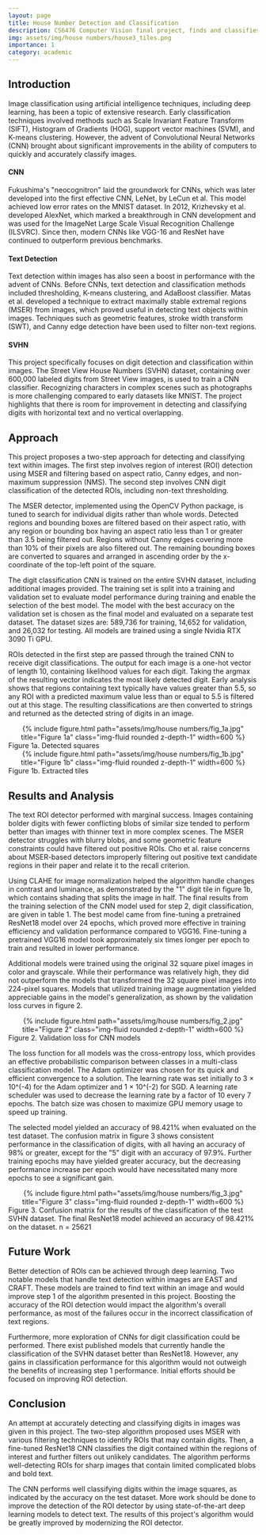 ```yaml
---
layout: page
title: House Number Detection and Classification
description: CS6476 Computer Vision final project, finds and classifies numbers within images using MSER and CNN
img: assets/img/house numbers/house3_tiles.png
importance: 1
category: academic
---
```


<a href="{{ 'assets/pdf/CS6476___Final_Project.pdf' | relative_url}}" target="_blank" rel="noopener noreferrer" class="float-right"><i class="fas fa-file-pdf" style="font-size: 20pt;"></i></a>

## Introduction
Image classification using artificial intelligence techniques, including deep learning, has been a topic of extensive research. Early classification techniques involved methods such as Scale Invariant Feature Transform (SIFT), Histogram of Gradients (HOG), support vector machines (SVM), and K-means clustering. However, the advent of Convolutional Neural Networks (CNN) brought about significant improvements in the ability of computers to quickly and accurately classify images.

#### CNN
Fukushima's "neocognitron" laid the groundwork for CNNs, which was later developed into the first effective CNN, LeNet, by LeCun et al. This model achieved low error rates on the MNIST dataset. In 2012, Krizhevsky et al. developed AlexNet, which marked a breakthrough in CNN development and was used for the ImageNet Large Scale Visual Recognition Challenge (ILSVRC). Since then, modern CNNs like VGG-16 and ResNet have continued to outperform previous benchmarks.

#### Text Detection
Text detection within images has also seen a boost in performance with the advent of CNNs. Before CNNs, text detection and classification methods included thresholding, K-means clustering, and AdaBoost classifier. Matas et al. developed a technique to extract maximally stable extremal regions (MSER) from images, which proved useful in detecting text objects within images. Techniques such as geometric features, stroke width transform (SWT), and Canny edge detection have been used to filter non-text regions.

#### SVHN
This project specifically focuses on digit detection and classification within images. The Street View House Numbers (SVHN) dataset, containing over 600,000 labeled digits from Street View images, is used to train a CNN classifier. Recognizing characters in complex scenes such as photographs is more challenging compared to early datasets like MNIST. The project highlights that there is room for improvement in detecting and classifying digits with horizontal text and no vertical overlapping.

## Approach
This project proposes a two-step approach for detecting and classifying text within images. The first step involves region of interest (ROI) detection using MSER and filtering based on aspect ratio, Canny edges, and non-maximum suppression (NMS). The second step involves CNN digit classification of the detected ROIs, including non-text thresholding.

The MSER detector, implemented using the OpenCV Python package, is tuned to search for individual digits rather than whole words. Detected regions and bounding boxes are filtered based on their aspect ratio, with any region or bounding box having an aspect ratio less than 1 or greater than 3.5 being filtered out. Regions without Canny edges covering more than 10% of their pixels are also filtered out. The remaining bounding boxes are converted to squares and arranged in ascending order by the x-coordinate of the top-left point of the square.

The digit classification CNN is trained on the entire SVHN dataset, including additional images provided. The training set is split into a training and validation set to evaluate model performance during training and enable the selection of the best model. The model with the best accuracy on the validation set is chosen as the final model and evaluated on a separate test dataset. The dataset sizes are: 589,736 for training, 14,652 for validation, and 26,032 for testing. All models are trained using a single Nvidia RTX 3090 Ti GPU.

ROIs detected in the first step are passed through the trained CNN to receive digit classifications. The output for each image is a one-hot vector of length 10, containing likelihood values for each digit. Taking the argmax of the resulting vector indicates the most likely detected digit. Early analysis shows that regions containing text typically have values greater than 5.5, so any ROI with a predicted maximum value less than or equal to 5.5 is filtered out at this stage. The resulting classifications are then converted to strings and returned as the detected string of digits in an image.

<div class="row">
    <div class="col-sm mt-3 mt-md-0">
        <center>
        {% include figure.html path="assets/img/house numbers/fig_1a.jpg" title="Figure 1a" class="img-fluid rounded z-depth-1" width=600 %}
        </center>
    </div>
</div>
<div class="caption">
    Figure 1a. Detected squares
</div>
<div class="row">
    <div class="col-sm mt-3 mt-md-0">
        <center>
        {% include figure.html path="assets/img/house numbers/fig_1b.jpg" title="Figure 1b" class="img-fluid rounded z-depth-1" width=600 %}
        </center>
    </div>
</div>
<div class="caption">
    Figure 1b. Extracted tiles
</div>

## Results and Analysis

The text ROI detector performed with marginal success. Images containing bolder digits with fewer conflicting blobs of similar size tended to perform better than images with thinner text in more complex scenes. The MSER detector struggles with blurry blobs, and some geometric feature constraints could have filtered out positive ROIs. Cho et al. raise concerns about MSER-based detectors improperly filtering out positive text candidate regions in their paper and relate it to the recall criterion.

Using CLAHE for image normalization helped the algorithm handle changes in contrast and luminance, as demonstrated by the "1" digit tile in figure 1b, which contains shading that splits the image in half. The final results from the training selection of the CNN model used for step 2, digit classification, are given in table 1. The best model came from fine-tuning a pretrained ResNet18 model over 24 epochs, which proved more effective in training efficiency and validation performance compared to VGG16. Fine-tuning a pretrained VGG16 model took approximately six times longer per epoch to train and resulted in lower performance.

Additional models were trained using the original 32 square pixel images in color and grayscale. While their performance was relatively high, they did not outperform the models that transformed the 32 square pixel images into 224-pixel squares. Models that utilized training image augmentation yielded appreciable gains in the model's generalization, as shown by the validation loss curves in figure 2.

<div class="row">
    <div class="col-sm mt-3 mt-md-0">
        <center>
        {% include figure.html path="assets/img/house numbers/fig_2.jpg" title="Figure 2" class="img-fluid rounded z-depth-1" width=600 %}
        </center>
    </div>
</div>
<div class="caption">
    Figure 2. Validation loss for CNN models
</div>

The loss function for all models was the cross-entropy loss, which provides an effective probabilistic comparison between classes in a multi-class classification model. The Adam optimizer was chosen for its quick and efficient convergence to a solution. The learning rate was set initially to 3 × 10^(-4) for the Adam optimizer and 1 × 10^(-2) for SGD. A learning rate scheduler was used to decrease the learning rate by a factor of 10 every 7 epochs. The batch size was chosen to maximize GPU memory usage to speed up training.

The selected model yielded an accuracy of 98.421% when evaluated on the test dataset. The confusion matrix in figure 3 shows consistent performance in the classification of digits, with all having an accuracy of 98% or greater, except for the "5" digit with an accuracy of 97.9%. Further training epochs may have yielded greater accuracy, but the decreasing performance increase per epoch would have necessitated many more epochs to see a significant gain.

<div class="row">
    <div class="col-sm mt-3 mt-md-0">
        <center>
        {% include figure.html path="assets/img/house numbers/fig_3.jpg" title="Figure 3" class="img-fluid rounded z-depth-1" width=600 %}
        </center>
    </div>
</div>
<div class="caption">
    Figure 3. Confusion matrix for the results of the classification of the test SVHN dataset. The final ResNet18 model achieved an accuracy of 98.421% on the dataset. n = 25621
</div>

## Future Work

Better detection of ROIs can be achieved through deep learning. Two notable models that handle text detection within images are EAST and CRAFT. These models are trained to find text within an image and would improve step 1 of the algorithm presented in this project. Boosting the accuracy of the ROI detection would impact the algorithm's overall performance, as most of the failures occur in the incorrect classification of text regions.

Furthermore, more exploration of CNNs for digit classification could be performed. There exist published models that currently handle the classification of the SVHN dataset better than ResNet18. However, any gains in classification performance for this algorithm would not outweigh the benefits of increasing step 1 performance. Initial efforts should be focused on improving ROI detection.

## Conclusion

An attempt at accurately detecting and classifying digits in images was given in this project. The two-step algorithm proposed uses MSER with various filtering techniques to identify ROIs that may contain digits. Then, a fine-tuned ResNet18 CNN classifies the digit contained within the regions of interest and further filters out unlikely candidates. The algorithm performs well-detecting ROIs for sharp images that contain limited complicated blobs and bold text.

The CNN performs well classifying digits within the image squares, as indicated by the accuracy on the test dataset. More work should be done to improve the detection of the ROI detector by using state-of-the-art deep learning models to detect text. The results of this project's algorithm would be greatly improved by modernizing the ROI detector.

